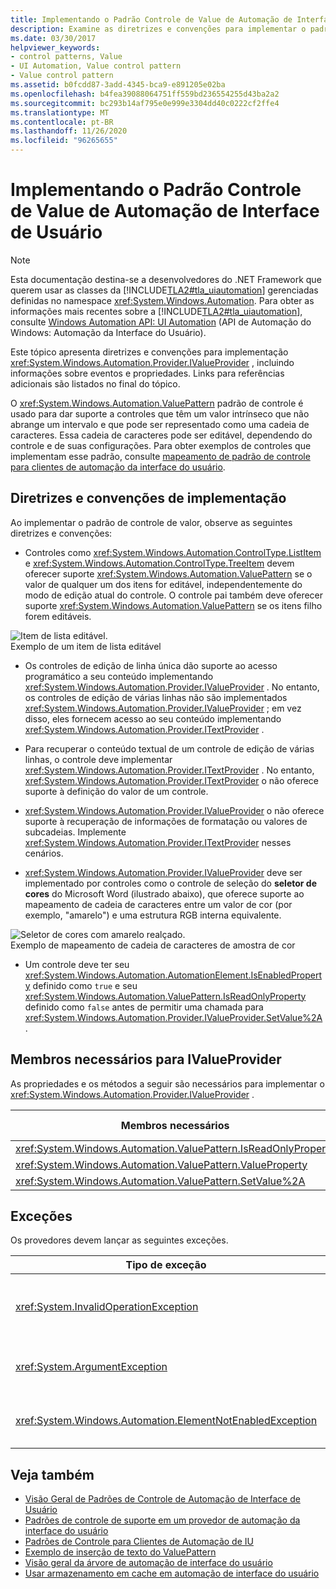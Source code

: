 ```yaml
---
title: Implementando o Padrão Controle de Value de Automação de Interface de Usuário
description: Examine as diretrizes e convenções para implementar o padrão de controle de valor na automação da interface do usuário. Conheça os membros necessários para a interface IValueProvider.
ms.date: 03/30/2017
helpviewer_keywords:
- control patterns, Value
- UI Automation, Value control pattern
- Value control pattern
ms.assetid: b0fcdd87-3add-4345-bca9-e891205e02ba
ms.openlocfilehash: b4fea39088064751ff559bd236554255d43ba2a2
ms.sourcegitcommit: bc293b14af795e0e999e3304dd40c0222cf2ffe4
ms.translationtype: MT
ms.contentlocale: pt-BR
ms.lasthandoff: 11/26/2020
ms.locfileid: "96265655"
---
```

# <a name="implementing-the-ui-automation-value-control-pattern"></a>Implementando o Padrão Controle de Value de Automação de Interface de Usuário

> [!NOTE]
> Esta documentação destina-se a desenvolvedores do .NET Framework que querem usar as classes da [!INCLUDE[TLA2#tla_uiautomation](../../../includes/tla2sharptla-uiautomation-md.md)] gerenciadas definidas no namespace <xref:System.Windows.Automation>. Para obter as informações mais recentes sobre a [!INCLUDE[TLA2#tla_uiautomation](../../../includes/tla2sharptla-uiautomation-md.md)], consulte [Windows Automation API: UI Automation](/windows/win32/winauto/entry-uiauto-win32) (API de Automação do Windows: Automação da Interface do Usuário).  
  
 Este tópico apresenta diretrizes e convenções para implementação <xref:System.Windows.Automation.Provider.IValueProvider> , incluindo informações sobre eventos e propriedades. Links para referências adicionais são listados no final do tópico.  
  
 O <xref:System.Windows.Automation.ValuePattern> padrão de controle é usado para dar suporte a controles que têm um valor intrínseco que não abrange um intervalo e que pode ser representado como uma cadeia de caracteres. Essa cadeia de caracteres pode ser editável, dependendo do controle e de suas configurações. Para obter exemplos de controles que implementam esse padrão, consulte [mapeamento de padrão de controle para clientes de automação da interface do usuário](control-pattern-mapping-for-ui-automation-clients.md).  
  
<a name="Implementation_Guidelines_and_Conventions"></a>

## <a name="implementation-guidelines-and-conventions"></a>Diretrizes e convenções de implementação  

 Ao implementar o padrão de controle de valor, observe as seguintes diretrizes e convenções:  
  
- Controles como <xref:System.Windows.Automation.ControlType.ListItem> e <xref:System.Windows.Automation.ControlType.TreeItem> devem oferecer suporte <xref:System.Windows.Automation.ValuePattern> se o valor de qualquer um dos itens for editável, independentemente do modo de edição atual do controle. O controle pai também deve oferecer suporte <xref:System.Windows.Automation.ValuePattern> se os itens filho forem editáveis.  
  
 ![Item de lista editável.](./media/uia-valuepattern-editable-listitem.PNG "UIA_ValuePattern_Editable_ListItem")  
Exemplo de um item de lista editável  
  
- Os controles de edição de linha única dão suporte ao acesso programático a seu conteúdo implementando <xref:System.Windows.Automation.Provider.IValueProvider> . No entanto, os controles de edição de várias linhas não são implementados <xref:System.Windows.Automation.Provider.IValueProvider> ; em vez disso, eles fornecem acesso ao seu conteúdo implementando <xref:System.Windows.Automation.Provider.ITextProvider> .  
  
- Para recuperar o conteúdo textual de um controle de edição de várias linhas, o controle deve implementar <xref:System.Windows.Automation.Provider.ITextProvider> . No entanto, <xref:System.Windows.Automation.Provider.ITextProvider> o não oferece suporte à definição do valor de um controle.  
  
- <xref:System.Windows.Automation.Provider.IValueProvider> o não oferece suporte à recuperação de informações de formatação ou valores de subcadeias. Implemente <xref:System.Windows.Automation.Provider.ITextProvider> nesses cenários.  
  
- <xref:System.Windows.Automation.Provider.IValueProvider> deve ser implementado por controles como o controle de seleção do **seletor de cores** do Microsoft Word (ilustrado abaixo), que oferece suporte ao mapeamento de cadeia de caracteres entre um valor de cor (por exemplo, "amarelo") e uma estrutura RGB interna equivalente.  
  
 ![Seletor de cores com amarelo realçado.](./media/uia-valuepattern-colorpicker.png "UIA_ValuePattern_ColorPicker")  
Exemplo de mapeamento de cadeia de caracteres de amostra de cor  
  
- Um controle deve ter seu <xref:System.Windows.Automation.AutomationElement.IsEnabledProperty> definido como `true` e seu <xref:System.Windows.Automation.ValuePattern.IsReadOnlyProperty> definido como `false` antes de permitir uma chamada para <xref:System.Windows.Automation.Provider.IValueProvider.SetValue%2A> .  
  
<a name="Required_Members_for_the_IValueProvider_Interface"></a>

## <a name="required-members-for-ivalueprovider"></a>Membros necessários para IValueProvider  

 As propriedades e os métodos a seguir são necessários para implementar o <xref:System.Windows.Automation.Provider.IValueProvider> .  
  
|Membros necessários|Tipo de membro|Observações|  
|----------------------|-----------------|-----------|  
|<xref:System.Windows.Automation.ValuePattern.IsReadOnlyProperty>|Propriedade|Nenhum|  
|<xref:System.Windows.Automation.ValuePattern.ValueProperty>|Propriedade|Nenhum|  
|<xref:System.Windows.Automation.ValuePattern.SetValue%2A>|Método|Nenhum|  
  
<a name="Exceptions"></a>

## <a name="exceptions"></a>Exceções  

 Os provedores devem lançar as seguintes exceções.  
  
|Tipo de exceção|Condição|  
|--------------------|---------------|  
|<xref:System.InvalidOperationException>|<xref:System.Windows.Automation.ValuePattern.SetValue%2A><br /><br /> -Se informações específicas de localidade forem passadas para um controle em um formato incorreto, como uma data formatada incorretamente.|  
|<xref:System.ArgumentException>|<xref:System.Windows.Automation.ValuePattern.SetValue%2A><br /><br /> -Se um novo valor não puder ser convertido de uma cadeia de caracteres em um formato reconhecido pelo controle.|  
|<xref:System.Windows.Automation.ElementNotEnabledException>|<xref:System.Windows.Automation.ValuePattern.SetValue%2A><br /><br /> -Quando é feita uma tentativa de manipular um controle que não está habilitado.|  
  
## <a name="see-also"></a>Veja também

- [Visão Geral de Padrões de Controle de Automação de Interface de Usuário](ui-automation-control-patterns-overview.md)
- [Padrões de controle de suporte em um provedor de automação da interface do usuário](support-control-patterns-in-a-ui-automation-provider.md)
- [Padrões de Controle para Clientes de Automação de IU](ui-automation-control-patterns-for-clients.md)
- [Exemplo de inserção de texto do ValuePattern](https://github.com/Microsoft/WPF-Samples/tree/master/Accessibility/InsertText)
- [Visão geral da árvore de automação de interface do usuário](ui-automation-tree-overview.md)
- [Usar armazenamento em cache em automação de interface do usuário](use-caching-in-ui-automation.md)
